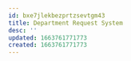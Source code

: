 ```yaml
---
id: bxe7jlekbezprtzsevtgm43
title: Department Request System
desc: ''
updated: 1663761771773
created: 1663761771773
---
```


